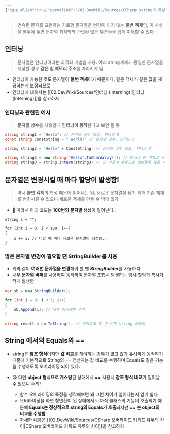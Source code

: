 ```yaml
---
{"dg-publish":true,"permalink":"/02.DevWiki/Sources/CSharp string의 특성과 사용시 주의사항/"}
---
```


> 연속된 문자를 표현하는 자료형
> 문자열은 변경이 되지 않는 **불변 객체**임, 이 사실을 염두에 두면 문자열 최적화와 관련된 많은 부분들을 쉽게 이해할 수 있다.
## 인터닝

> 문자열은 인터닝이라는 최적화 기법을 사용.
> 여러 string개체가 동일한 문자열을 저장할 경우 **같은 힙 메모리 주소**를 가리키게 됨

* 인터닝이 가능한 것도 문자열이 **불변 객체**이기 때문이다, 같은 객체가 같은 값을 제공하는게 보장되므로
* 인터닝에 대해서는 [[02.DevWiki/Sources/인터닝 (Interning)\|인터닝 (Interning)]]을 참고하자

### 인터닝과 관련된 예시

> **문자열 상수**를 사용할때 **인터닝이 동작**한다고 보면 될 듯

``` C#
string string1 = "Hello"; // 문자열 상수 대입, 인터닝 O
const string ConstString = " World!" // 문자열 상수, 인터닝 O

string string2 = "Hello" + ConstString; // 문자열 상수 조합, 인터닝 O

string string3 = new string("Hello".ToCharArray()); // 인터닝 안 거치고 무조건 생성됨..
string string3 = string.Intern(string3) // 단 나중에 수동으로 인턴풀에 넣을 수는 있다
```


## 문자열은 변경시킬 때 마다 할당이 발생함!

> 역시 **불변 객체**의 특성 때문에 일어나는 일, 새로운 문자열을 담기 위해 기존 개체를 변경시킬 수 없으니 새로운 객체를 만들 수 밖에 없다

* 🥹 따라서 아래 코드는 **100번의 문자열 생성**이 일어난다..
``` Csharp
string s = "";

for (int i = 0; i < 100; i++)
{
    s += i; // 더할 때 마다 새로운 문자열이 생성됨..
}
```

### 많은 문자열 변경이 필요할 땐 StringBuilder를 사용
* 위와 같이 **여러번 문자열을 변경**해야 할 땐 ***StringBuilder***를 사용하자
* 내부 **문자열 버퍼**를 사용하여 동작하여 문자열 조합시 발생하는 임시 할당과 복사가 적게 발생함

``` csharp
var sb = new StringBuilder();

for (int i = 0; i < 3; i++)
{
    sb.Append(i); // 내부 버퍼에만 추가
}

string result = sb.ToString(); // 마지막에 딱 한 번만 string 생성됨
```
## String 에서의 Equals와 ==

* string은 **참조 형식**이지만 **값 비교**를 해야하는 경우가 많고 값과 유사하게 동작하기 때문에 기본적으로 String의 == 연산자는 값 비교를 수행하며 Equals도 같은 기능을 수행하도록 오버라이딩 되어 있다. 

* 😩 다만 **object 형식으로 캐스팅**된 상태에서 **\==** 사용시 **참조 형식 비교**가 일어날 수 있으니 주의!
	* 함수 오버라이딩의 특징을 생각해보면 왜 그런 차이가 일어나는지 알기 쉽다
	* 오버라이딩을 하면 형변환이 된 상태에서도 자식 클래스의 기능이 호출되기 때문에 **Equals는 정상적으로 string의 Equals가 호출**되지만 **== 는 object의 비교를 수행함** 
	* 자세한 내용은 [[02.DevWiki/Sources/CSharp 오버라이드 키워드 유무의 차이\|CSharp 오버라이드 키워드 유무의 차이]]을 참고하자